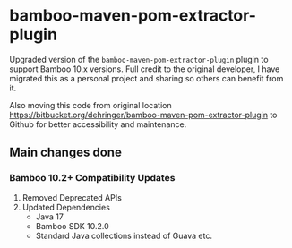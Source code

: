 # bamboo-maven-pom-extractor-plugin

Upgraded version of the `bamboo-maven-pom-extractor-plugin` plugin to support Bamboo 10.x versions. Full credit to the original developer, I have migrated this as a personal project and sharing so others can benefit from it.

Also moving this code from original location https://bitbucket.org/dehringer/bamboo-maven-pom-extractor-plugin to Github for better accessibility and maintenance.

## Main changes done

### Bamboo 10.2+ Compatibility Updates

1. Removed Deprecated APIs
2. Updated Dependencies
   - Java 17
   - Bamboo SDK 10.2.0
   - Standard Java collections instead of Guava etc. 

